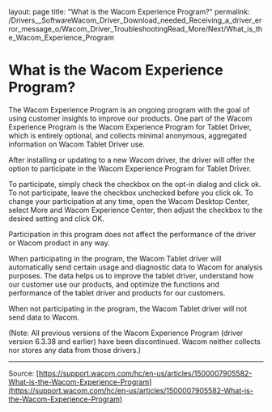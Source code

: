 layout: page
title: "What is the Wacom Experience Program?"
permalink: /Drivers__SoftwareWacom_Driver_Download_needed_Receiving_a_driver_error_message_o/Wacom_Driver_TroubleshootingRead_More/Next/What_is_the_Wacom_Experience_Program

# What is the Wacom Experience Program?

The Wacom Experience Program is an ongoing program with the goal of using customer insights to improve our products. One part of the Wacom Experience Program is the Wacom Experience Program for Tablet Driver, which is entirely optional, and collects minimal anonymous, aggregated information on Wacom Tablet Driver use.


After installing or updating to a new Wacom driver, the driver will offer the option to participate in the Wacom Experience Program for Tablet Driver.

To participate, simply check the checkbox on the opt-in dialog and click ok.
To not participate, leave the checkbox unchecked before you click ok.
To change your participation at any time, open the Wacom Desktop Center, select More and Wacom Experience Center, then adjust the checkbox to the desired setting and click OK.



Participation in this program does not affect the performance of the driver or Wacom product in any way.


When participating in the program, the Wacom Tablet driver will automatically send certain usage and diagnostic data to Wacom for analysis purposes. The data helps us to improve the tablet driver, understand how our customer use our products, and optimize the functions and performance of the tablet driver and products for our customers.


When not participating in the program, the Wacom Tablet driver will not send data to Wacom.


(Note: All previous versions of the Wacom Experience Program (driver version 6.3.38 and earlier) have been discontinued. Wacom neither collects nor stores any data from those drivers.)

---
Source: [https://support.wacom.com/hc/en-us/articles/1500007905582-What-is-the-Wacom-Experience-Program](https://support.wacom.com/hc/en-us/articles/1500007905582-What-is-the-Wacom-Experience-Program)
